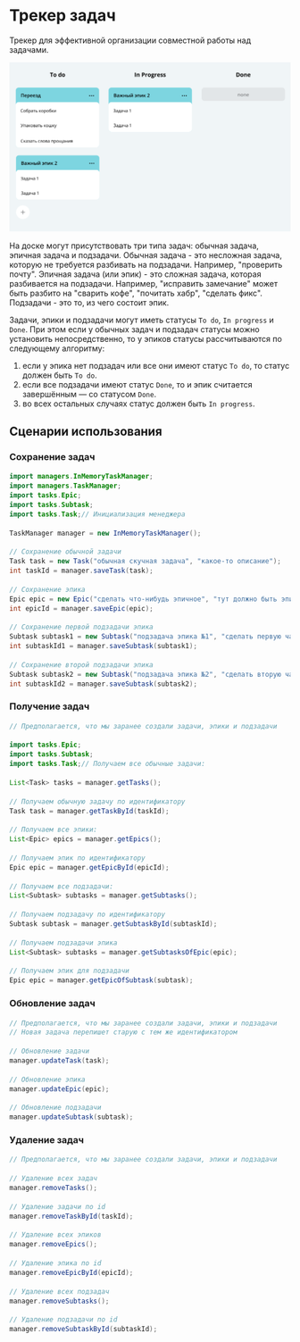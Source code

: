 # Трекер задач

Трекер для эффективной организации совместной работы над задачами.

![Image](java-kanban.png)

На доске могут присутствовать три типа задач: обычная задача, эпичная задача и подзадачи. Обычная задача - это несложная задача, которую не требуется разбивать на подзадачи. Например, "проверить почту". Эпичная задача (или эпик) - это сложная задача, которая разбивается на подзадачи. Например, "исправить замечание" может быть разбито на "сварить кофе", "почитать хабр", "сделать фикс". Подзадачи - это то, из чего состоит эпик. 

Задачи, эпики и подзадачи могут иметь статусы ```To do```, ```In progress``` и ```Done```. При этом если у обычных задач и подзадач статусы можно установить непосредственно, то у эпиков статусы рассчитываются по следующему алгоритму:
1. если у эпика нет подзадач или все они имеют статус ```To do```, то статус должен быть ```To do```.
2. если все подзадачи имеют статус ```Done```, то и эпик считается завершённым — со статусом ```Done```.
3. во всех остальных случаях статус должен быть ```In progress```.

## Сценарии использования

### Сохранение задач

```java
import managers.InMemoryTaskManager;
import managers.TaskManager;
import tasks.Epic;
import tasks.Subtask;
import tasks.Task;// Инициализация менеджера

TaskManager manager = new InMemoryTaskManager();

// Сохранение обычной задачи
Task task = new Task("обычная скучная задача", "какое-то описание");
int taskId = manager.saveTask(task);

// Сохранение эпика
Epic epic = new Epic("сделать что-нибудь эпичное", "тут должно быть эпичное описание");
int epicId = manager.saveEpic(epic);

// Сохранение первой подзадачи эпика
Subtask subtask1 = new Subtask("подзадача эпика №1", "сделать первую часть эпичного");
int subtaskId1 = manager.saveSubtask(subtask1);

// Сохранение второй подзадачи эпика
Subtask subtask2 = new Subtask("подзадача эпика №2", "сделать вторую часть эпичного");
int subtaskId2 = manager.saveSubtask(subtask2);
```

### Получение задач

```java
// Предполагается, что мы заранее создали задачи, эпики и подзадачи

import tasks.Epic;
import tasks.Subtask;
import tasks.Task;// Получаем все обычные задачи:

List<Task> tasks = manager.getTasks();

// Получаем обычную задачу по идентификатору
Task task = manager.getTaskById(taskId);

// Получаем все эпики:
List<Epic> epics = manager.getEpics();

// Получаем эпик по идентификатору
Epic epic = manager.getEpicById(epicId);

// Получаем все подзадачи:
List<Subtask> subtasks = manager.getSubtasks();

// Получаем подзадачу по идентификатору
Subtask subtask = manager.getSubtaskById(subtaskId);

// Получаем подзадачи эпика
List<Subtask> subtasks = manager.getSubtasksOfEpic(epic);

// Получаем эпик для подзадачи 
Epic epic = manager.getEpicOfSubtask(subtask);
```

### Обновление задач

```java
// Предполагается, что мы заранее создали задачи, эпики и подзадачи
// Новая задача перепишет старую с тем же идентификатором

// Обновление задачи 
manager.updateTask(task);

// Обновление эпика 
manager.updateEpic(epic);

// Обновление подзадачи 
manager.updateSubtask(subtask);
```

### Удаление задач

```java
// Предполагается, что мы заранее создали задачи, эпики и подзадачи

// Удаление всех задач 
manager.removeTasks();

// Удаление задачи по id 
manager.removeTaskById(taskId);

// Удаление всех эпиков 
manager.removeEpics();

// Удаление эпика по id
manager.removeEpicById(epicId);

// Удаление всех подзадач 
manager.removeSubtasks();

// Удаление подзадачи по id 
manager.removeSubtaskById(subtaskId);
```